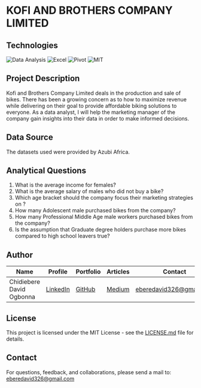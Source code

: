 # KOFI AND BROTHERS COMPANY LIMITED

## Technologies

![Data Analysis](https://img.shields.io/badge/Data-Analysis-blue)
![Excel](https://img.shields.io/badge/Excel-blue)
![Pivot](https://img.shields.io/badge/Pivot-blue)
![MIT](https://img.shields.io/badge/MIT-License-blue)

## Project Description

Kofi and Brothers Company Limited deals in the production and sale of bikes. There has been a growing concern as to how to maximize revenue while delivering on their goal to provide affordable biking solutions to everyone. As a data analyst, I will help the marketing manager of the company gain insights into their data in order to make informed decisions.

## Data Source

The datasets used were provided by Azubi Africa.

## Analytical Questions
1. What is the average income for females?
2. What is the average salary of males who did not buy a bike? 
3. Which age bracket should the company focus their marketing strategies on ?
4. How many Adolescent male purchased bikes from the company?
5. How many Professional Middle Age male workers purchased bikes from the company?
6. Is the assumption that Graduate degree holders purchase more bikes compared to high school leavers true?

## Author

| Name | Profile | Portfolio | Articles | Contact |
| ---- | ------- | --------- | -------- | ------- |
| Chidiebere David Ogbonna | [LinkedIn](https://www.linkedin.com/in/chidieberedavidogbonna/) | [GitHub](https://github.com/iameberedavid) | [Medium](https://eberedavid.medium.com) | eberedavid326@gmail.com |

## License

This project is licensed under the MIT License - see the [LICENSE.md](LICENSE.md) file for details.

## Contact

For questions, feedback, and collaborations, please send a mail to: eberedavid326@gmail.com